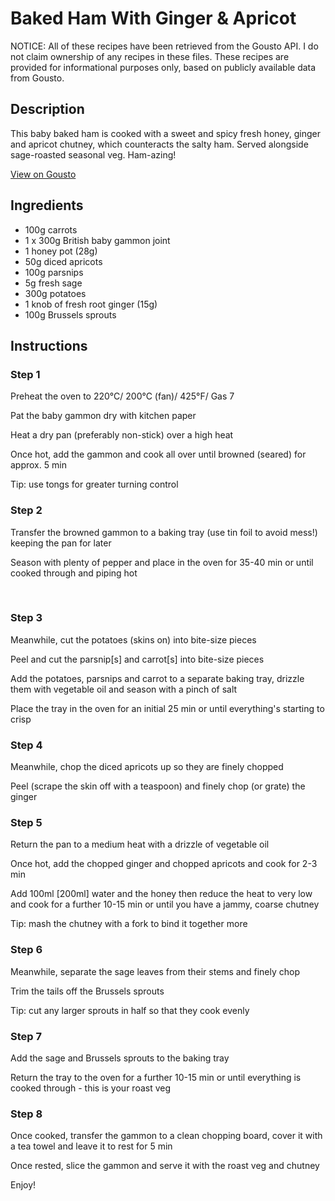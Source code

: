 # Baked Ham With Ginger & Apricot 

NOTICE: All of these recipes have been retrieved from the Gousto API. I do not claim ownership of any recipes in these files. These recipes are provided for informational purposes only, based on publicly available data from Gousto.

## Description

This baby baked ham is cooked with a sweet and spicy fresh honey, ginger and apricot chutney, which counteracts the salty ham. Served alongside sage-roasted seasonal veg. Ham-azing!

[View on Gousto](https://www.gousto.co.uk/recipes/cookbook/baked-ham-with-ginger-apricot)

## Ingredients

- 100g carrots
- 1 x 300g British baby gammon joint
- 1 honey pot (28g)
- 50g diced apricots
- 100g parsnips
- 5g fresh sage
- 300g potatoes 
- 1 knob of fresh root ginger (15g)
- 100g Brussels sprouts

## Instructions


### Step 1

Preheat the oven to 220&deg;C/ 200&deg;C (fan)/ 425&deg;F/ Gas 7


Pat the baby gammon dry with kitchen paper


Heat a dry pan (preferably non-stick) over a high heat


Once hot, add the gammon and cook all over until browned (seared) for approx. 5 min&nbsp;


Tip: use tongs for greater turning control&nbsp;


### Step 2

Transfer the browned&nbsp;gammon to a baking tray (use tin foil to avoid mess!) keeping the pan for later


Season with plenty of pepper and place in the oven for 35-40 min or until cooked through and piping hot


&nbsp;


### Step 3

Meanwhile, cut the potatoes (skins on) into bite-size pieces


Peel and cut the parsnip<span class="text-danger">[s]</span>&nbsp;and carrot<span class="text-danger">[s]</span>&nbsp;into bite-size pieces&nbsp;


Add the potatoes, parsnips and carrot to a separate baking tray, drizzle them with&nbsp;vegetable oil and season with a pinch of salt


Place the tray in the oven for an initial 25 min or until everything's starting to crisp


### Step 4

Meanwhile, chop the diced apricots up so they are finely chopped&nbsp;


Peel (scrape the skin off with a teaspoon) and finely chop (or grate) the ginger&nbsp;


### Step 5

Return the pan to a medium heat with a drizzle of&nbsp;vegetable oil


Once hot, add the chopped&nbsp;ginger and chopped&nbsp;apricots and cook for 2-3 min


Add 100ml <span class="text-danger">[200ml]&nbsp;</span>water and the honey&nbsp;then reduce the heat to very low and cook for a further 10-15 min or until you have a jammy, coarse chutney


Tip: mash the chutney with a fork to bind it together more


### Step 6

Meanwhile, separate the sage leaves from their stems and finely chop


Trim the tails off the Brussels&nbsp;sprouts&nbsp;


Tip: cut&nbsp;any larger sprouts in half so that they cook evenly


### Step 7

Add the sage and Brussels&nbsp;sprouts&nbsp;to the baking tray


Return the tray to the oven for a further 10-15 min or until everything is cooked through - this is your roast veg

### Step 8

Once cooked, transfer the gammon to a clean chopping board, cover it with a tea towel and leave it to rest for 5 min


Once rested, slice the gammon and serve it with the roast veg and&nbsp;chutney


Enjoy!


&nbsp;

